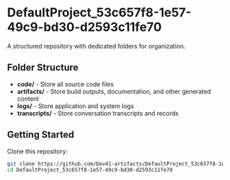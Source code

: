 # DefaultProject_53c657f8-1e57-49c9-bd30-d2593c11fe70
A structured repository with dedicated folders for organization.

## Folder Structure

- **code/** - Store all source code files
- **artifacts/** - Store build outputs, documentation, and other generated content
- **logs/** - Store application and system logs
- **transcripts/** - Store conversation transcripts and records

## Getting Started

Clone this repository:
```bash
git clone https://github.com/Dev41-artifacts/DefaultProject_53c657f8-1e57-49c9-bd30-d2593c11fe70
cd DefaultProject_53c657f8-1e57-49c9-bd30-d2593c11fe70
```
